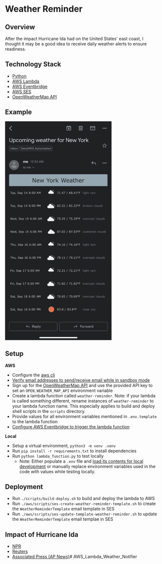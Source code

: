 # Weather Reminder

## Overview

After the impact Hurricane Ida had on the United States' east coast, I thought it may be a good idea to receive daily weather alerts to ensure readiness.

## Technology Stack

* [Python](https://www.python.org/)
* [AWS Lambda](https://aws.amazon.com/lambda/)
* [AWS Eventbridge](https://aws.amazon.com/eventbridge/)
* [AWS SES](https://aws.amazon.com/ses/)
* [OpenWeatherMap API](https://openweathermap.org/api)

## Example

<img src="./media/2021_09_13_weather_emails.jpg" alt="Weather email example" width="350px" />

## Setup

**AWS**

* Configure the [aws cli](https://docs.aws.amazon.com/cli/latest/userguide/cli-chap-configure.html)
* [Verify email addresses to send/receive email while in sandbox mode](https://docs.aws.amazon.com/ses/latest/DeveloperGuide/verify-email-addresses.html)
* Sign up for the [OpenWeatherMap API](https://openweathermap.org/appid) and use the provided API key to set an `OPEN_WEATHER_MAP_API` environment variable
* Create a lambda function called `weather-reminder`. Note: if your lambda is called something different, rename instances of `weather-reminder` to your lambda function name. This especially applies to build and deploy shell scripts in the `scripts` directory.
* Provide values for all environment variables mentioned in `.env.template` to the lambda function
* [Configure AWS Eventbridge to trigger the lambda function](https://docs.aws.amazon.com/eventbridge/latest/userguide/eb-run-lambda-schedule.html)

**Local**

* Setup a virtual environment, `python3 -m venv .venv`
* Run `pip install -r requirements.txt` to install dependencies
* Run `python lambda_function.py` to test locally
    * Note: Either populate a `.env` file and [load its contents for local development](https://github.com/theskumar/python-dotenv) or manually replace environment variables used in the code with values while testing locally.

## Deployment

* Run `./scripts/build-deploy.sh` to build and deploy the lambda to AWS
* Run `./aws/scripts/ses-create-weather-reminder-template.sh` to create the `WeatherReminderTemplate` email template in SES
* Run `./aws/scripts/ses-update-template-weather-reminder.sh` to update the `WeatherReminderTemplate` email templae in SES

## Impact of Hurricane Ida

* [NPR](https://www.npr.org/2021/09/13/1036665971/two-weeks-after-hurricane-ida-tens-of-thousands-in-louisiana-are-still-without-p)
* [Reuters](https://www.reuters.com/world/us/new-york-city-mayor-declares-state-emergency-after-record-breaking-rain-2021-09-02/)
* [Associated Press (AP News)](https://apnews.com/article/northeast-us-new-york-new-jersey-weather-60327279197e14b9d17632ea0818f51c)# AWS_Lambda_Weather_Notifier
